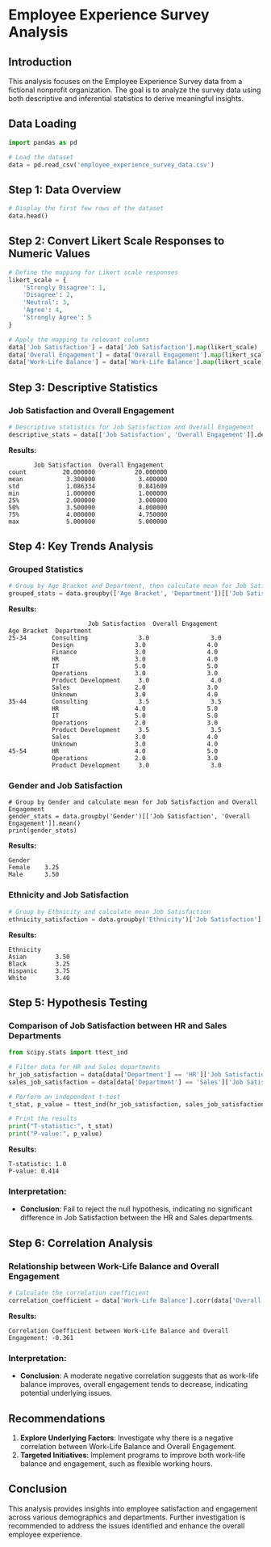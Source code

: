 # Employee Experience Survey Analysis

## Introduction
This analysis focuses on the Employee Experience Survey data from a fictional nonprofit organization. The goal is to analyze the survey data using both descriptive and inferential statistics to derive meaningful insights.

## Data Loading
```python
import pandas as pd

# Load the dataset
data = pd.read_csv('employee_experience_survey_data.csv')
```

## Step 1: Data Overview
```python
# Display the first few rows of the dataset
data.head()
```

## Step 2: Convert Likert Scale Responses to Numeric Values
```python
# Define the mapping for Likert scale responses
likert_scale = {
    'Strongly Disagree': 1,
    'Disagree': 2,
    'Neutral': 3,
    'Agree': 4,
    'Strongly Agree': 5
}

# Apply the mapping to relevant columns
data['Job Satisfaction'] = data['Job Satisfaction'].map(likert_scale)
data['Overall Engagement'] = data['Overall Engagement'].map(likert_scale)
data['Work-Life Balance'] = data['Work-Life Balance'].map(likert_scale)
```

## Step 3: Descriptive Statistics
### Job Satisfaction and Overall Engagement
```python
# Descriptive statistics for Job Satisfaction and Overall Engagement
descriptive_stats = data[['Job Satisfaction', 'Overall Engagement']].describe()
```

**Results:**
```
       Job Satisfaction  Overall Engagement
count          20.000000           20.000000
mean            3.300000            3.400000
std             1.086334            0.841609
min             1.000000            1.000000
25%             2.000000            3.000000
50%             3.500000            4.000000
75%             4.000000            4.750000
max             5.000000            5.000000
```

## Step 4: Key Trends Analysis
### Grouped Statistics
```python
# Group by Age Bracket and Department, then calculate mean for Job Satisfaction and Overall Engagement
grouped_stats = data.groupby(['Age Bracket', 'Department'])[['Job Satisfaction', 'Overall Engagement']].mean()
```

**Results:**
```
                      Job Satisfaction  Overall Engagement
Age Bracket  Department                                  
25-34       Consulting              3.0                 3.0
            Design                 3.0                 4.0
            Finance                3.0                 4.0
            HR                     3.0                 4.0
            IT                     5.0                 5.0
            Operations             3.0                 3.0
            Product Development     3.0                 4.0
            Sales                  2.0                 3.0
            Unknown                3.0                 4.0
35-44       Consulting              3.5                 3.5
            HR                     4.0                 5.0
            IT                     5.0                 5.0
            Operations             2.0                 3.0
            Product Development     3.5                 3.5
            Sales                  3.0                 4.0
            Unknown                3.0                 4.0
45-54       HR                     4.0                 5.0
            Operations             2.0                 3.0
            Product Development     3.0                 3.0
```

### Gender and Job Satisfaction 
```
# Group by Gender and calculate mean for Job Satisfaction and Overall Engagement
gender_stats = data.groupby('Gender')[['Job Satisfaction', 'Overall Engagement']].mean()
print(gender_stats)
```

**Results:**
```
Gender
Female    3.25
Male      3.50
```

### Ethnicity and Job Satisfaction
```python
# Group by Ethnicity and calculate mean Job Satisfaction
ethnicity_satisfaction = data.groupby('Ethnicity')['Job Satisfaction'].mean()
```

**Results:**
```
Ethnicity
Asian        3.50
Black        3.25
Hispanic     3.75
White        3.40
```

## Step 5: Hypothesis Testing
### Comparison of Job Satisfaction between HR and Sales Departments
```python
from scipy.stats import ttest_ind

# Filter data for HR and Sales departments
hr_job_satisfaction = data[data['Department'] == 'HR']['Job Satisfaction'].dropna()
sales_job_satisfaction = data[data['Department'] == 'Sales']['Job Satisfaction'].dropna()

# Perform an independent t-test
t_stat, p_value = ttest_ind(hr_job_satisfaction, sales_job_satisfaction, equal_var=False)

# Print the results
print("T-statistic:", t_stat)
print("P-value:", p_value)
```

**Results:**
```
T-statistic: 1.0
P-value: 0.414
```

### Interpretation:
- **Conclusion**: Fail to reject the null hypothesis, indicating no significant difference in Job Satisfaction between the HR and Sales departments.

## Step 6: Correlation Analysis
### Relationship between Work-Life Balance and Overall Engagement
```python
# Calculate the correlation coefficient
correlation_coefficient = data['Work-Life Balance'].corr(data['Overall Engagement'])
```

**Results:**
```
Correlation Coefficient between Work-Life Balance and Overall Engagement: -0.361
```

### Interpretation:
- **Conclusion**: A moderate negative correlation suggests that as work-life balance improves, overall engagement tends to decrease, indicating potential underlying issues.

## Recommendations
1. **Explore Underlying Factors**: Investigate why there is a negative correlation between Work-Life Balance and Overall Engagement.
2. **Targeted Initiatives**: Implement programs to improve both work-life balance and engagement, such as flexible working hours.

## Conclusion
This analysis provides insights into employee satisfaction and engagement across various demographics and departments. Further investigation is recommended to address the issues identified and enhance the overall employee experience.

